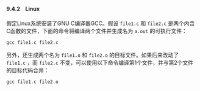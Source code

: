 #### 9.4.2　Linux

假定Linux系统安装了GNU C编译器GCC。假设 `file1.c` 和 `file2.c` 是两个内含C函数的文件，下面的命令将编译两个文件并生成名为 `a.out` 的可执行文件：

```c
gcc file1.c file2.c
```

另外，还生成两个名为 `file1.o` 和 `file2.o` 的目标文件。如果后来改动了 `file1.c` ，而 `file2.c` 不变，可以使用以下命令编译第1个文件，并与第2个文件的目标代码合并：

```c
gcc file1.c file2.o
```

